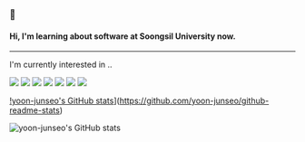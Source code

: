 ### 👋  
#### Hi, I'm learning about software at Soongsil University now.
* * *
I'm currently interested in ..

<img src="https://img.shields.io/badge/HTML5-E34F26?style=flat-square&logo=HTML5&logoColor=white"/>
<img src="https://img.shields.io/badge/CSS3-1572B6?style=flat-square&logo=CSS3&logoColor=white"/>
<img src="https://img.shields.io/badge/JavaScript-F7DF1E?style=flat-square&logo=JavaScript&logoColor=white"/>
<img src="https://img.shields.io/badge/TypeScript-3178c6?style=flat-square&logo=TypeScript&logoColor=white"/>
<img src="https://img.shields.io/badge/React-61DAFB?style=flat-square&logo=React&logoColor=white"/>
<img src="https://img.shields.io/badge/Redux-764ABC?style=flat-square&logo=Redux&logoColor=white"/>
<img src="https://img.shields.io/badge/Redux-Saga-999999?style=flat-square&logo=Redux-Saga&logoColor=white"/>

[!yoon-junseo's GitHub stats](https://github-readme-stats.vercel.app/api?username=yoon-junseo)](https://github.com/yoon-junseo/github-readme-stats)

![yoon-junseo's GitHub stats](https://github-readme-stats.vercel.app/api?username=yoon-junseo&show_icons=true&theme=radical)


